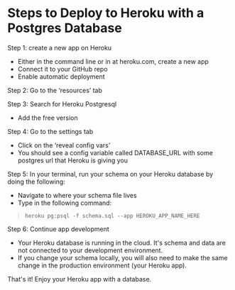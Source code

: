 # Steps to Deploy to Heroku with a Postgres Database

Step 1: create a new app on Heroku

- Either in the command line or in at heroku.com, create a new app
- Connect it to your GitHub repo
- Enable automatic deployment

Step 2: Go to the ‘resources’ tab

Step 3: Search for Heroku Postgresql

- Add the free version

Step 4: Go to the settings tab

- Click on the ‘reveal config vars’
- You should see a config variable called DATABASE_URL with some postgres url that Heroku is giving you

Step 5: In your terminal, run your schema on your Heroku database by doing the following:

- Navigate to where your schema file lives
- Type in the following command:

> `heroku pg:psql -f schema.sql --app HEROKU_APP_NAME_HERE`

Step 6: Continue app development

- Your Heroku database is running in the cloud. It's schema and data are not connected to your development environment.
- If you change your schema locally, you will also need to make the same change in the production environment (your Heroku app).

That's it! Enjoy your Heroku app with a database.
